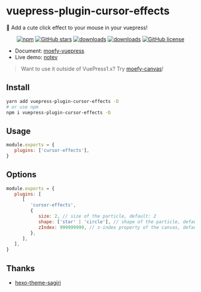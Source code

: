 # vuepress-plugin-cursor-effects <GitHubLink repo="moefyit/vuepress-plugin-cursor-effects"/>

:tada: Add a cute click effect to your mouse in your vuepress!

<p align="center">
   <a href="https://www.npmjs.com/package/vuepress-plugin-cursor-effects" target="_blank"><img alt="npm" src="https://img.shields.io/npm/v/vuepress-plugin-cursor-effects.svg"></a>
   <a href="https://github.com/moefyit/vuepress-plugin-cursor-effects/stargazers" target="_blank"><img alt="GitHub stars" src="https://img.shields.io/github/stars/moefyit/vuepress-plugin-cursor-effects"></a>
   <a href="https://www.npmjs.com/package/vuepress-plugin-cursor-effects" target="_blank"><img alt="downloads" src="https://img.shields.io/npm/dt/vuepress-plugin-cursor-effects.svg"></a>
   <a href="https://www.npmjs.com/package/vuepress-plugin-cursor-effects" target="_blank"><img alt="downloads" src="https://img.shields.io/npm/dm/vuepress-plugin-cursor-effects.svg"></a>
   <a href="https://github.com/moefyit/vuepress-plugin-cursor-effects/blob/main/LICENSE" target="_blank"><img alt="GitHub license" src="https://img.shields.io/github/license/moefyit/vuepress-plugin-cursor-effects"></a>
</p>

-  Document: [moefy-vuepress](https://moefyit.github.io/moefy-vuepress/)
-  Live demo: [notev](https://nyakku.moe/)

> Want to use it outside of VuePress1.x? Try [moefy-canvas](https://github.com/moefyit/moefy-canvas)!

## Install

```bash
yarn add vuepress-plugin-cursor-effects -D
# or use npm
npm i vuepress-plugin-cursor-effects -D
```

## Usage

```javascript
module.exports = {
   plugins: ['cursor-effects'],
}
```

## Options

```js
module.exports = {
   plugins: [
      [
         'cursor-effects',
         {
            size: 2, // size of the particle, default: 2
            shape: ['star' | 'circle'], // shape of the particle, default: 'star'
            zIndex: 999999999, // z-index property of the canvas, default: 999999999
         },
      ],
   ],
}
```

## Thanks

-  [hexo-theme-sagiri](https://github.com/DIYgod/diygod.me/blob/master/themes/sagiri/src/cursor-effects.js)
